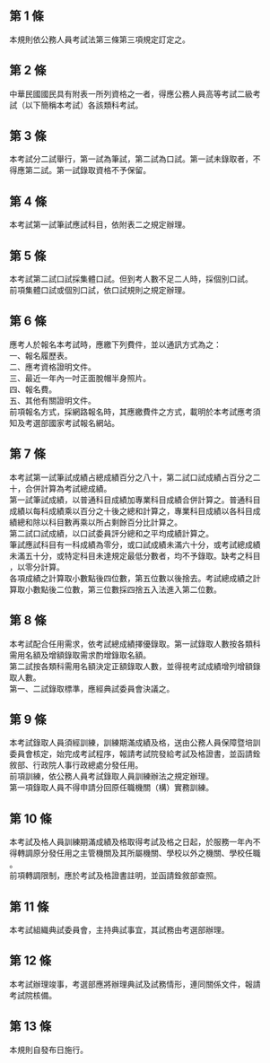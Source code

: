 第 1 條
-------
本規則依公務人員考試法第三條第三項規定訂定之。

第 2 條
-------
中華民國國民具有附表一所列資格之一者，得應公務人員高等考試二級考  
試（以下簡稱本考試）各該類科考試。

第 3 條
-------
本考試分二試舉行，第一試為筆試，第二試為口試。第一試未錄取者，不  
得應第二試。第一試錄取資格不予保留。

第 4 條
-------
本考試第一試筆試應試科目，依附表二之規定辦理。

第 5 條
-------
本考試第二試口試採集體口試。但到考人數不足二人時，採個別口試。  
前項集體口試或個別口試，依口試規則之規定辦理。

第 6 條
-------
應考人於報名本考試時，應繳下列費件，並以通訊方式為之：  
一、報名履歷表。  
二、應考資格證明文件。  
三、最近一年內一吋正面脫帽半身照片。  
四、報名費。  
五、其他有關證明文件。  
前項報名方式，採網路報名時，其應繳費件之方式，載明於本考試應考須  
知及考選部國家考試報名網站。

第 7 條
-------
本考試第一試筆試成績占總成績百分之八十，第二試口試成績占百分之二  
十，合併計算為考試總成績。  
第一試筆試成績，以普通科目成績加專業科目成績合併計算之。普通科目  
成績以每科成績乘以百分之十後之總和計算之，專業科目成績以各科目成  
績總和除以科目數再乘以所占剩餘百分比計算之。  
第二試口試成績，以口試委員評分總和之平均成績計算之。  
筆試應試科目有一科成績為零分，或口試成績未滿六十分，或考試總成績  
未滿五十分，或特定科目未達規定最低分數者，均不予錄取。缺考之科目  
，以零分計算。  
各項成績之計算取小數點後四位數，第五位數以後捨去。考試總成績之計  
算取小數點後二位數，第三位數採四捨五入法進入第二位數。

第 8 條
-------
本考試配合任用需求，依考試總成績擇優錄取。第一試錄取人數按各類科  
需用名額及增額錄取需求酌增錄取名額。  
第二試按各類科需用名額決定正額錄取人數，並得視考試成績增列增額錄  
取人數。  
第一、二試錄取標準，應經典試委員會決議之。

第 9 條
-------
本考試錄取人員須經訓練，訓練期滿成績及格，送由公務人員保障暨培訓  
委員會核定，始完成考試程序，報請考試院發給考試及格證書，並函請銓  
敘部、行政院人事行政總處分發任用。  
前項訓練，依公務人員考試錄取人員訓練辦法之規定辦理。  
第一項錄取人員不得申請分回原任職機關（構）實務訓練。

第 10 條
--------
本考試及格人員訓練期滿成績及格取得考試及格之日起，於服務一年內不  
得轉調原分發任用之主管機關及其所屬機關、學校以外之機關、學校任職  
。  
前項轉調限制，應於考試及格證書註明，並函請銓敘部查照。

第 11 條
--------
本考試組織典試委員會，主持典試事宜，其試務由考選部辦理。

第 12 條
--------
本考試辦理竣事，考選部應將辦理典試及試務情形，連同關係文件，報請  
考試院核備。

第 13 條
--------
本規則自發布日施行。

